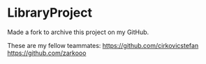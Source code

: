 # LibraryProject

Made a fork to archive this project on my GitHub.

These are my fellow teammates:
https://github.com/cirkovicstefan
https://github.com/zarkooo
